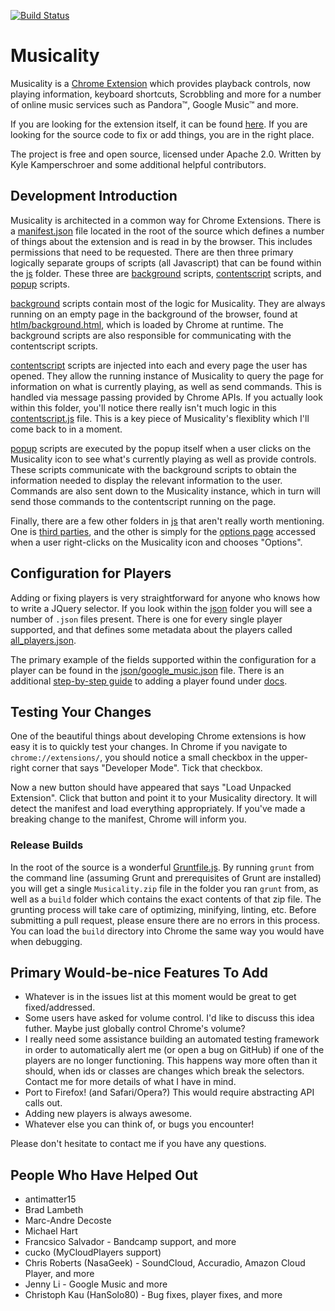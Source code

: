 [![Build Status](https://travis-ci.org/kkamperschroer/Musicality.svg?branch=master)](https://travis-ci.org/kkamperschroer/Musicality)

# Musicality

Musicality is a [Chrome Extension](https://chrome.google.com/webstore/detail/fjiolbglibkahkipcdgeepdfdgfkdbee?hl=en-US) which provides playback controls, now playing information, keyboard shortcuts, Scrobbling and more for a number of online music services such as Pandora™, Google Music™ and more.

If you are looking for the extension itself, it can be found [here](https://chrome.google.com/webstore/detail/fjiolbglibkahkipcdgeepdfdgfkdbee?hl=en-US). If you are looking for the source code to fix or add things, you are in the right place.

The project is free and open source, licensed under Apache 2.0. Written by Kyle Kamperschroer and some additional helpful contributors.

## Development Introduction

Musicality is architected in a common way for Chrome Extensions. There is a [manifest.json](manifest.json) file located in the root of the source which defines a number of things about the extension and is read in by the browser. This includes permissions that need to be requested. There are then three primary logically separate groups of scripts (all Javascript) that can be found within the [js](js/) folder. These three are [background](js/background/) scripts, [contentscript](js/contentscript/) scripts, and [popup](js/popup) scripts.

[background](js/background/) scripts contain most of the logic for Musicality. They are always running on an empty page in the background of the browser, found at [htlm/background.html](html/background.html), which is loaded by Chrome at runtime. The background scripts are also responsible for communicating with the contentscript scripts.

[contentscript](js/contentscript) scripts are injected into each and every page the user has opened. They allow the running instance of Musicality to query the page for information on what is currently playing, as well as send commands. This is handled via message passing provided by Chrome APIs. If you actually look within this folder, you'll notice there really isn't much logic in this [contentscript.js](js/contentscript/contentscript.js) file. This is a key piece of Musicality's flexiblity which I'll come back to in a moment.

[popup](js/popup/) scripts are executed by the popup itself when a user clicks on the Musicality icon to see what's currently playing as well as provide controls. These scripts communicate with the background scripts to obtain the information needed to display the relevant information to the user. Commands are also sent down to the Musicality instance, which in turn will send those commands to the contentscript running on the page.

Finally, there are a few other folders in [js](js/) that aren't really worth mentioning. One is [third parties](js/tp/), and the other is simply for the [options page](js/options/) accessed when a user right-clicks on the Musicality icon and chooses "Options".

## Configuration for Players

Adding or fixing players is very straightforward for anyone who knows how to write a JQuery selector. If you look within the [json](json/) folder you will see a number of `.json` files present. There is one for every single player supported, and that defines some metadata about the players called [all_players.json](json/all_players.json).

The primary example of the fields supported within the configuration for a player can be found in the [json/google_music.json](json/google_music.json) file. There is an additional [step-by-step guide](docs/AddingAPlayerGuide.md) to adding a player found under [docs](docs/).

## Testing Your Changes

One of the beautiful things about developing Chrome extensions is how easy it is to quickly test your changes. In Chrome if you navigate to `chrome://extensions/`, you should notice a small checkbox in the upper-right corner that says "Developer Mode". Tick that checkbox.

Now a new button should have appeared that says "Load Unpacked Extension". Click that button and point it to your Musicality directory. It will detect the manifest and load everything appropriately. If you've made a breaking change to the manifest, Chrome will inform you.

### Release Builds

In the root of the source is a wonderful [Gruntfile.js](Gruntfile.js). By running `grunt` from the command line (assuming Grunt and prerequisites of Grunt are installed) you will get a single `Musicality.zip` file in the folder you ran `grunt` from, as well as a `build` folder which contains the exact contents of that zip file. The grunting process will take care of optimizing, minifying, linting, etc. Before submitting a pull request, please ensure there are no errors in this process. You can load the `build` directory into Chrome the same way you would have when debugging.

## Primary Would-be-nice Features To Add

  - Whatever is in the issues list at this moment would be great to get fixed/addressed.
  - Some users have asked for volume control. I'd like to discuss this idea futher. Maybe just globally control Chrome's volume?
  - I really need some assistance building an automated testing framework in order to automatically alert me (or open a bug on GitHub) if one of the players are no longer functioning. This happens way more often than it should, when ids or classes are changes which break the selectors. Contact me for more details of what I have in mind.
  - Port to Firefox! (and Safari/Opera?) This would require abstracting API calls out.
  - Adding new players is always awesome.
  - Whatever else you can think of, or bugs you encounter!

Please don't hesitate to contact me if you have any questions.

## People Who Have Helped Out
  - antimatter15
  - Brad Lambeth
  - Marc-Andre Decoste
  - Michael Hart
  - Francsico Salvador - Bandcamp support, and more
  - cucko (MyCloudPlayers support)
  - Chris Roberts (NasaGeek) - SoundCloud, Accuradio, Amazon Cloud Player, and more
  - Jenny Li - Google Music and more
  - Christoph Kau (HanSolo80) - Bug fixes, player fixes, and more
